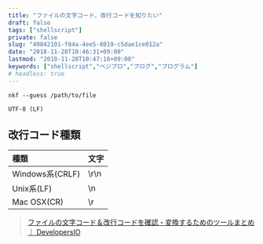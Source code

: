 ```yaml
---
title: "ファイルの文字コード、改行コードを知りたい"
draft: false
tags: ["shellscript"]
private: false
slug: "49842101-f84a-4ee5-8019-c5dae1ce012a"
date: "2018-11-28T10:46:31+09:00"
lastmod: "2018-11-28T10:47:18+09:00"
keywords: ["shellscript","ベジプロ","プログ","プログラム"]
# headless: true
---
```


```
nkf --guess /path/to/file

UTF-8 (LF)
```

## 改行コード種類
|種類|文字|
|:--|:--|
|Windows系(CRLF)|\r\n|
|Unix系(LF)|\n|
|Mac OSX(CR)|\r|

> [ファイルの文字コード＆改行コードを確認・変換するためのツールまとめ ｜ DevelopersIO](https://dev.classmethod.jp/tool/character-code-and-line-feed-code-converting-tools-matome/)
